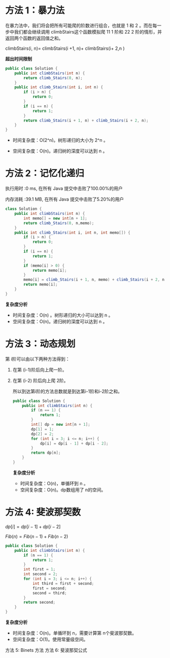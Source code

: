# 方法 1：暴力法

在暴力法中，我们将会把所有可能爬的阶数进行组合，也就是 1 和 2 。而在每一步中我们都会继续调用 climbStairs这个函数模拟爬 11 1 阶和 22 2 阶的情形，并返回两个函数的返回值之和。

climbStairs(i, n)\= climbStairs(i +1, n)+ climbStairs(i+ 2,n )



**超出时间限制**

```java
public class Solution {
    public int climbStairs(int n) {
        return climb_Stairs(0, n);
    }
    public int climb_Stairs(int i, int n) {
        if (i > n) {
            return 0;
        }
        if (i == n) {
            return 1;
        }
        return climb_Stairs(i + 1, n) + climb_Stairs(i + 2, n);
    }
}
```

- 时间复杂度：O(2^n)。树形递归的大小为 2^n 。 

- 空间复杂度：O(n)。递归树的深度可以达到 n 。 

  

# 方法 2：记忆化递归



执行用时 :0 ms, 在所有 Java 提交中击败了100.00%的用户

内存消耗 :39.1 MB, 在所有 Java 提交中击败了5.20%的用户

```java
class Solution {
    public int climbStairs(int n) {
        int memo[] = new int[n + 1];
        return climb_Stairs(0, n,memo);
    }
    public int climb_Stairs(int i, int n, int memo[]) {
        if (i > n) {
            return 0;
        }
        if (i == n) {
            return 1;
        }
        if (memo[i] > 0) {
            return memo[i];
        }
        memo[i] = climb_Stairs(i + 1, n, memo) + climb_Stairs(i + 2, n, memo);
        return memo[i];
    }
}
```

**复杂度分析**

- 时间复杂度：O(n) 。树形递归的大小可以达到 n 。
- 空间复杂度：O(n)。递归树的深度可以达到 n 。

# 方法 3：动态规划

第 i阶可以由以下两种方法得到：

1. 在第 (i-1)阶后向上爬一阶。

2. 在第 (i-2) 阶后向上爬 2阶。

   所以到达第i阶的方法总数就是到达第i-1阶和i-2阶之和。

   ```java
   public class Solution {
       public int climbStairs(int n) {
           if (n == 1) {
               return 1;
           }
           int[] dp = new int[n + 1];
           dp[1] = 1;
           dp[2] = 2;
           for (int i = 3; i <= n; i++) {
               dp[i] = dp[i - 1] + dp[i - 2];
           }
           return dp[n];
       }
   }
   ```

   **复杂度分析**

   - 时间复杂度：O(n)，单循环到 n 。
   - 空间复杂度：O(n)。dp数组用了 n的空间。



# 方法 4: 斐波那契数

$dp[i] = dp[i-1]+dp[i-2]$

$Fib(n) = Fib(n-1)+Fib(n-2)$





```java
public class Solution {
    public int climbStairs(int n) {
        if (n == 1) {
            return 1;
        }
        int first = 1;
        int second = 2;
        for (int i = 3; i <= n; i++) {
            int third = first + second;
            first = second;
            second = third;
        }
        return second;
    }
}
```



**复杂度分析**

- 时间复杂度：O(n)。单循环到 n，需要计算第 n个斐波那契数。
- 空间复杂度：O(1)。使用常量级空间。



方法 5: Binets 方法
方法 6: 斐波那契公式